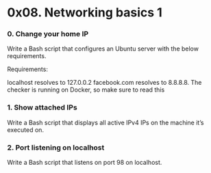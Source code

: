 # 0x08. Networking basics 1

### 0. Change your home IP
Write a Bash script that configures an Ubuntu server with the below requirements.

Requirements:

localhost resolves to 127.0.0.2
facebook.com resolves to 8.8.8.8.
The checker is running on Docker, so make sure to read this

### 1. Show attached IPs
Write a Bash script that displays all active IPv4 IPs on the machine it’s executed on.

### 2. Port listening on localhost
Write a Bash script that listens on port 98 on localhost.

